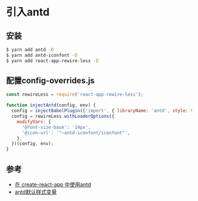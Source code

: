 # 引入antd

## 安装
```bash
$ yarn add antd -D
$ yarn add antd-iconfont -D
$ yarn add react-app-rewire-less -D
```

## 配置config-overrides.js
```js
const rewireLess = require('react-app-rewire-less');

function injectAntd(config, env) {
  config = injectBabelPlugin(['import', { libraryName: 'antd', style: true }], config);
  config = rewireLess.withLoaderOptions({
    modifyVars: {
      '@font-size-base': '14px',
      '@icon-url': '"~antd-iconfont/iconfont"',
    },
  })(config, env);
}
```

## 参考
* [在 create-react-app 中使用antd](https://ant.design/docs/react/use-with-create-react-app-cn)
* [antd默认样式变量](https://github.com/ant-design/ant-design/blob/master/components/style/themes/default.less)
